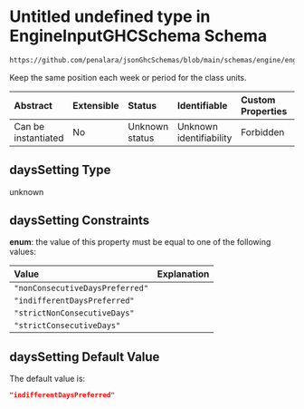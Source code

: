 # Untitled undefined type in EngineInputGHCSchema Schema

```txt
https://github.com/penalara/jsonGhcSchemas/blob/main/schemas/engine/engineSpecification.schema.json#/properties/sessions/items/properties/sessionRelations/properties/differentDays/properties/daysSetting
```

Keep the same position each week or period for the class units.

| Abstract            | Extensible | Status         | Identifiable            | Custom Properties | Additional Properties | Access Restrictions | Defined In                                                                                               |
| :------------------ | :--------- | :------------- | :---------------------- | :---------------- | :-------------------- | :------------------ | :------------------------------------------------------------------------------------------------------- |
| Can be instantiated | No         | Unknown status | Unknown identifiability | Forbidden         | Allowed               | none                | [engineSpecification.schema.json\*](../../../out/engineSpecification.schema.json "open original schema") |

## daysSetting Type

unknown

## daysSetting Constraints

**enum**: the value of this property must be equal to one of the following values:

| Value                           | Explanation |
| :------------------------------ | :---------- |
| `"nonConsecutiveDaysPreferred"` |             |
| `"indifferentDaysPreferred"`    |             |
| `"strictNonConsecutiveDays"`    |             |
| `"strictConsecutiveDays"`       |             |

## daysSetting Default Value

The default value is:

```json
"indifferentDaysPreferred"
```
